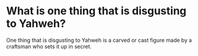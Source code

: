 # What is one thing that is disgusting to Yahweh?

One thing that is disgusting to Yahweh is a carved or cast figure made by a craftsman who sets it up in secret.

